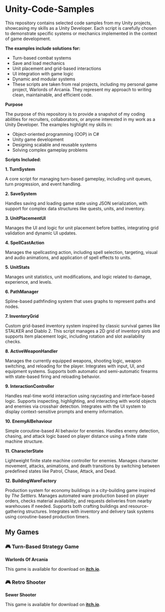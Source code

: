 # Unity-Code-Samples
This repository contains selected code samples from my Unity projects, showcasing my skills as a Unity Developer. Each script is carefully chosen to demonstrate specific systems or mechanics implemented in the context of game development.

**The examples include solutions for:**

- Turn-based combat systems
- Save and load mechanics
- Unit placement and grid-based interactions
- UI integration with game logic
- Dynamic and modular systems
- These scripts are taken from real projects, including my personal game project, Warlords of Arcania. They represent my approach to writing clean, maintainable, and efficient code.

**Purpose**

The purpose of this repository is to provide a snapshot of my coding abilities for recruiters, collaborators, or anyone interested in my work as a Unity Developer. The examples highlight my skills in:

- Object-oriented programming (OOP) in C#
- Unity game development
- Designing scalable and reusable systems
- Solving complex gameplay problems

**Scripts Included:**

**1. TurnSystem**

A core script for managing turn-based gameplay, including unit queues, turn progression, and event handling.

**2. SaveSystem**

Handles saving and loading game state using JSON serialization, with support for complex data structures like quests, units, and inventory.

**3. UnitPlacementUI**

Manages the UI and logic for unit placement before battles, integrating grid validation and dynamic UI updates.

**4. SpellCastAction**

Manages the spellcasting action, including spell selection, targeting, visual and audio animations, and application of spell effects to units.

**5. UnitStats**

Manages unit statistics, unit modifications, and logic related to damage, experience, and levels.

**6. PathManager**

Spline-based pathfinding system that uses graphs to represent paths and nodes.

**7. InventoryGrid**

Custom grid-based inventory system inspired by classic survival games like STALKER and Diablo 2. This script manages a 2D grid of inventory slots and supports item placement logic, including rotation and slot availability checks.

**8. ActiveWeaponHandler**

Manages the currently equipped weapons, shooting logic, weapon switching, and reloading for the player. Integrates with input, UI, and equipment systems. Supports both automatic and semi-automatic firearms with state-based firing and reloading behavior.

**9. InteractionController**

Handles real-time world interaction using raycasting and interface-based logic. Supports inspecting, highlighting, and interacting with world objects and enemies via crosshair detection. Integrates with the UI system to display context-sensitive prompts and enemy information.

**10. EnemyAIBehaviour**

Simple coroutine-based AI behavior for enemies. Handles enemy detection, chasing, and attack logic based on player distance using a finite state machine structure.

**11. CharacterState**

Lightweight finite state machine controller for enemies. Manages character movement, attacks, animations, and death transitions by switching between predefined states like Patrol, Chase, Attack, and Dead.

**12. BuildingWareFactory**

Production system for economy buildings in a city-building game inspired by *The Settlers*. Manages automated ware production based on player orders, checks material availability, and requests deliveries from nearby warehouses if needed. Supports both crafting buildings and resource-gathering structures. Integrates with inventory and delivery task systems using coroutine-based production timers.

## My Games ##

### 🎮 Turn-Based Strategy Game ###

**Warlords Of Arcania**

This game is available for download on **[itch.io](https://vargow55.itch.io/warlords-of-arcania)**. 

### 🎮 Retro Shooter ###

**Sewer Shooter**

This game is available for download on **[itch.io](https://vargow55.itch.io/sewer-shooter)**. 


